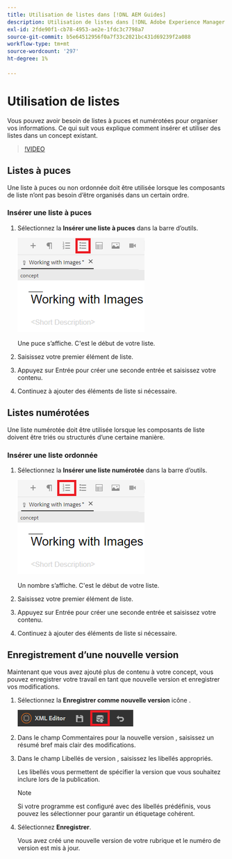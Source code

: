 ```yaml
---
title: Utilisation de listes dans [!DNL AEM Guides]
description: Utilisation de listes dans [!DNL Adobe Experience Manager Guides]
exl-id: 2fde90f1-cb78-4953-ae2e-1fdc3c7798a7
source-git-commit: b5e64512956f0a7f33c2021bc431d69239f2a088
workflow-type: tm+mt
source-wordcount: '297'
ht-degree: 1%

---
```


# Utilisation de listes

Vous pouvez avoir besoin de listes à puces et numérotées pour organiser vos informations. Ce qui suit vous explique comment insérer et utiliser des listes dans un concept existant.

>[!VIDEO](https://video.tv.adobe.com/v/336658?quality=12&learn=on)

## Listes à puces

Une liste à puces ou non ordonnée doit être utilisée lorsque les composants de liste n’ont pas besoin d’être organisés dans un certain ordre.

### Insérer une liste à puces

1. Sélectionnez la **Insérer une liste à puces** dans la barre d’outils.

   ![Icône Insérer une liste à puces](images/lesson-6/insert-bulleted-list.png)

   Une puce s’affiche. C&#39;est le début de votre liste.

1. Saisissez votre premier élément de liste.
1. Appuyez sur Entrée pour créer une seconde entrée et saisissez votre contenu.
1. Continuez à ajouter des éléments de liste si nécessaire.

## Listes numérotées

Une liste numérotée doit être utilisée lorsque les composants de liste doivent être triés ou structurés d’une certaine manière.

### Insérer une liste ordonnée

1. Sélectionnez la **Insérer une liste numérotée** dans la barre d’outils.

   ![Icône Insérer une liste numérotée](images/lesson-6/insert-numbered-list.png)

   Un nombre s’affiche. C&#39;est le début de votre liste.

1. Saisissez votre premier élément de liste.
1. Appuyez sur Entrée pour créer une seconde entrée et saisissez votre contenu.
1. Continuez à ajouter des éléments de liste si nécessaire.

## Enregistrement d’une nouvelle version

Maintenant que vous avez ajouté plus de contenu à votre concept, vous pouvez enregistrer votre travail en tant que nouvelle version et enregistrer vos modifications.

1. Sélectionnez la **Enregistrer comme nouvelle version** icône .

   ![Icône Enregistrer comme nouvelle version](images/common/save-as-new-version.png)

1. Dans le champ Commentaires pour la nouvelle version , saisissez un résumé bref mais clair des modifications.
1. Dans le champ Libellés de version , saisissez les libellés appropriés.

   Les libellés vous permettent de spécifier la version que vous souhaitez inclure lors de la publication.

   >[!NOTE]
   > 
   > Si votre programme est configuré avec des libellés prédéfinis, vous pouvez les sélectionner pour garantir un étiquetage cohérent.

1. Sélectionnez **Enregistrer**.

   Vous avez créé une nouvelle version de votre rubrique et le numéro de version est mis à jour.
